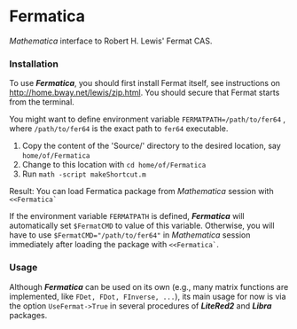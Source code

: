 # Fermatica

*Mathematica* interface to Robert H. Lewis' Fermat CAS.

### Installation

To use ***Fermatica***, you should first install Fermat itself, see
 instructions on http://home.bway.net/lewis/zip.html. You should
 secure that Fermat starts from the terminal.

You might want to define environment variable `FERMATPATH=/path/to/fer64` , where `/path/to/fer64` is the exact path to `fer64` executable. 

1. Copy the content of the 'Source/' directory to the desired location, say `home/of/Fermatica`
2. Change to this location with `cd home/of/Fermatica`
3. Run `math -script makeShortcut.m`

Result: 
You can load Fermatica package from *Mathematica* session with ``<<Fermatica` ``

If the environment variable `FERMATPATH` is defined, ***Fermatica*** will automatically set  `$FermatCMD` to value of this variable. Otherwise, you will have to use `$FermatCMD="/path/to/fer64"` in *Mathematica* session immediately after loading the package with `` <<Fermatica` ``.

### Usage

Although ***Fermatica*** can be used on its own (e.g., many matrix functions are implemented, like `FDet, FDot, FInverse, ...`), its main usage for now is via the option `UseFermat->True` in several procedures of ***LiteRed2*** and ***Libra*** packages.